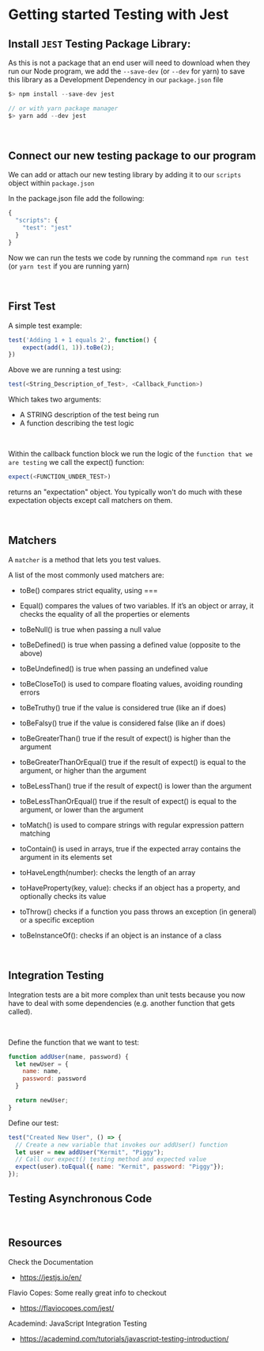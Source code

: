 # Getting started Testing with Jest

## Install `JEST` Testing Package Library:

As this is not a package that an end user will need to download when they run our Node program,
we add the `--save-dev` (or `--dev` for yarn) to save this library as a Development Dependency in our
`package.json` file 


```javascript
$> npm install --save-dev jest

// or with yarn package manager
$> yarn add --dev jest
```

&nbsp;

## Connect our new testing package to our program 

We can add or attach our new testing library by adding it to our `scripts` object within `package.json`

In the package.json file add the following:
```javascript
{
  "scripts": {
    "test": "jest"
  }
}
```

Now we can run the tests we code by running the command `npm run test` (or `yarn test` if you are running yarn)

&nbsp;

## First Test

A simple test example:
```javascript
test('Adding 1 + 1 equals 2', function() {
    expect(add(1, 1)).toBe(2);
})
```

Above we are running a test using:

```javascript
test(<String_Description_of_Test>, <Callback_Function>)
```

Which takes two arguments:
* A STRING description of the test being run
* A function describing the test logic

&nbsp;

Within the callback function block we run the logic of the `function that we are testing`
we call the expect() function:

```javascript
expect(<FUNCTION_UNDER_TEST>)
```

returns an "expectation" object. You typically won't do much with these expectation objects except call matchers on them.

&nbsp;

## Matchers

A `matcher` is a method that lets you test values.

A list of the most commonly used matchers are:

* toBe() compares strict equality, using ===

* Equal() compares the values of two variables. If it’s an object or array, it checks the equality of all the properties or elements

* toBeNull() is true when passing a null value

* toBeDefined() is true when passing a defined value (opposite to the above)

* toBeUndefined() is true when passing an undefined value

* toBeCloseTo() is used to compare floating values, avoiding rounding errors

* toBeTruthy() true if the value is considered true (like an if does)

* toBeFalsy() true if the value is considered false (like an if does)

* toBeGreaterThan() true if the result of expect() is higher than the argument

* toBeGreaterThanOrEqual() true if the result of expect() is equal to the argument, or higher than the argument

* toBeLessThan() true if the result of expect() is lower than the argument

* toBeLessThanOrEqual() true if the result of expect() is equal to the argument, or lower than the argument

* toMatch() is used to compare strings with regular expression pattern matching

* toContain() is used in arrays, true if the expected array contains the argument in its elements set

* toHaveLength(number): checks the length of an array

* toHaveProperty(key, value): checks if an object has a property, and optionally checks its value

* toThrow() checks if a function you pass throws an exception (in general) or a specific exception

* toBeInstanceOf(): checks if an object is an instance of a class

&nbsp;

## Integration Testing

Integration tests are a bit more complex than unit tests because you now have to deal with some dependencies (e.g. another function that gets called).

&nbsp;

Define the function that we want to test:
```javascript
function addUser(name, password) {
  let newUser = {
    name: name,
    password: password
  }

  return newUser;
}
```

Define our test:
```javascript
test("Created New User", () => {
  // Create a new variable that invokes our addUser() function
  let user = new addUser("Kermit", "Piggy");
  // Call our expect() testing method and expected value
  expect(user).toEqual({ name: "Kermit", password: "Piggy"});
});


```

## Testing Asynchronous Code



&nbsp;


## Resources

Check the Documentation
* https://jestjs.io/en/


Flavio Copes: Some really great info to checkout
* https://flaviocopes.com/jest/


Academind: JavaScript Integration Testing
* https://academind.com/tutorials/javascript-testing-introduction/

